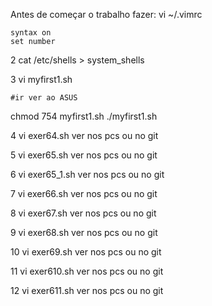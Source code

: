 Antes de começar o trabalho fazer:
vi ~/.vimrc

    syntax on
    set number

2
cat /etc/shells > system_shells

3
vi myfirst1.sh

    #ir ver ao ASUS
    
chmod 754 myfirst1.sh
./myfirst1.sh

4
vi exer64.sh
ver nos pcs ou no git

5
vi exer65.sh
ver nos pcs ou no git

6
vi exer65_1.sh
ver nos pcs ou no git

7
vi exer66.sh
ver nos pcs ou no git

8
vi exer67.sh
ver nos pcs ou no git

9
vi exer68.sh
ver nos pcs ou no git


10
vi exer69.sh
ver nos pcs ou no git

11
vi exer610.sh
ver nos pcs ou no git

12
vi exer611.sh
ver nos pcs ou no git
